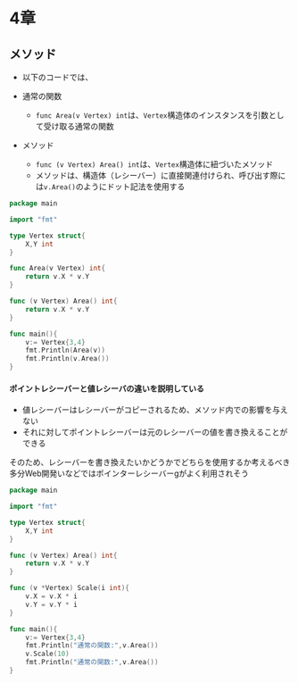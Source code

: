 # 4章
## メソッド
- 以下のコードでは、

- 通常の関数
  - `func Area(v Vertex) int`は、`Vertex`構造体のインスタンスを引数として受け取る通常の関数
- メソッド
  - `func (v Vertex) Area() int`は、`Vertex`構造体に紐づいたメソッド
  - メソッドは、構造体（レシーバー）に直接関連付けられ、呼び出す際には`v.Area()`のようにドット記法を使用する

```go
package main

import "fmt"

type Vertex struct{
	X,Y int
}

func Area(v Vertex) int{
	return v.X * v.Y
}

func (v Vertex) Area() int{
	return v.X * v.Y
}

func main(){
	v:= Vertex{3,4}
	fmt.Println(Area(v))
	fmt.Println(v.Area())
}
```


#### ポイントレシーバーと値レシーバの違いを説明している
- 値レシーバーはレシーバーがコピーされるため、メソッド内での影響を与えない
- それに対してポイントレシーバーは元のレシーバーの値を書き換えることができる

そのため、レシーバーを書き換えたいかどうかでどちらを使用するか考えるべき
多分Web開発いなどではポインターレシーバーgがよく利用されそう


```go
package main

import "fmt"

type Vertex struct{
	X,Y int
}

func (v Vertex) Area() int{
	return v.X * v.Y
}

func (v *Vertex) Scale(i int){
	v.X = v.X * i
	v.Y = v.Y * i
}

func main(){
	v:= Vertex{3,4}
	fmt.Println("通常の関数:",v.Area())
	v.Scale(10)
	fmt.Println("通常の関数:",v.Area())
}
```